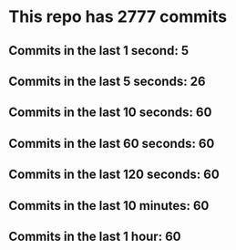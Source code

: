 # This repo has 2777 commits

## Commits in the last 1 second: 5
## Commits in the last 5 seconds: 26
## Commits in the last 10 seconds: 60
## Commits in the last 60 seconds: 60
## Commits in the last 120 seconds: 60
## Commits in the last 10 minutes: 60
## Commits in the last 1 hour: 60
